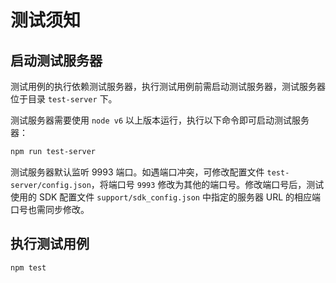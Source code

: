 # 测试须知

## 启动测试服务器

测试用例的执行依赖测试服务器，执行测试用例前需启动测试服务器，测试服务器位于目录 `test-server` 下。

测试服务器需要使用 `node v6` 以上版本运行，执行以下命令即可启动测试服务器：

```sh
npm run test-server
```

测试服务器默认监听 9993 端口。如遇端口冲突，可修改配置文件 `test-server/config.json`，将端口号 `9993` 修改为其他的端口号。修改端口号后，测试使用的 SDK 配置文件 `support/sdk_config.json` 中指定的服务器 URL 的相应端口号也需同步修改。

## 执行测试用例

```sh
npm test
```